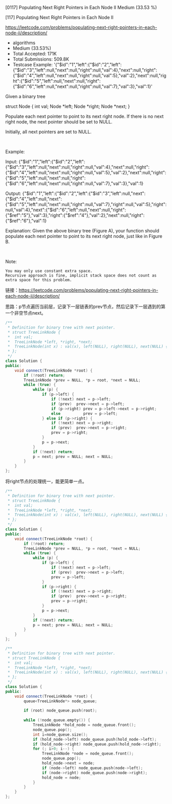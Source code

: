 [0117] Populating Next Right Pointers in Each Node II               Medium (33.53 %)

<!--front-->	
[117] Populating Next Right Pointers in Each Node II  

https://leetcode.com/problems/populating-next-right-pointers-in-each-node-ii/description/

* algorithms
* Medium (33.53%)
* Total Accepted:    171K
* Total Submissions: 509.8K
* Testcase Example:  '{"$id":"1","left":{"$id":"2","left":{"$id":"3","left":null,"next":null,"right":null,"val":4},"next":null,"right":{"$id":"4","left":null,"next":null,"right":null,"val":5},"val":2},"next":null,"right":{"$id":"5","left":null,"next":null,"right":{"$id":"6","left":null,"next":null,"right":null,"val":7},"val":3},"val":1}'

Given a binary tree


struct Node {
  int val;
  Node *left;
  Node *right;
  Node *next;
}


Populate each next pointer to point to its next right node. If there is no next right node, the next pointer should be set to NULL.

Initially, all next pointers are set to NULL.

 

Example:




Input: {"$id":"1","left":{"$id":"2","left":{"$id":"3","left":null,"next":null,"right":null,"val":4},"next":null,"right":{"$id":"4","left":null,"next":null,"right":null,"val":5},"val":2},"next":null,"right":{"$id":"5","left":null,"next":null,"right":{"$id":"6","left":null,"next":null,"right":null,"val":7},"val":3},"val":1}

Output: {"$id":"1","left":{"$id":"2","left":{"$id":"3","left":null,"next":{"$id":"4","left":null,"next":{"$id":"5","left":null,"next":null,"right":null,"val":7},"right":null,"val":5},"right":null,"val":4},"next":{"$id":"6","left":null,"next":null,"right":{"$ref":"5"},"val":3},"right":{"$ref":"4"},"val":2},"next":null,"right":{"$ref":"6"},"val":1}

Explanation: Given the above binary tree (Figure A), your function should populate each next pointer to point to its next right node, just like in Figure B.


 

Note:


	You may only use constant extra space.
	Recursive approach is fine, implicit stack space does not count as extra space for this problem.






<!--back-->

链接：https://leetcode.com/problems/populating-next-right-pointers-in-each-node-ii/description/

思路：p节点遍历当前层，记录下一层链表的prev节点，然后记录下一层遇到的第一个非空节点next。

```cpp
/**
 * Definition for binary tree with next pointer.
 * struct TreeLinkNode {
 *  int val;
 *  TreeLinkNode *left, *right, *next;
 *  TreeLinkNode(int x) : val(x), left(NULL), right(NULL), next(NULL) {}
 * };
 */
class Solution {
public:
    void connect(TreeLinkNode *root) {
        if (!root) return;
        TreeLinkNode *prev = NULL, *p = root, *next = NULL;
        while (true) {
            while (p) {
                if (p->left) {
                    if (!next) next = p->left;
                    if (prev)  prev->next = p->left;
                    if (p->right) prev = p->left->next = p->right;
                    else          prev = p->left;
                } else if (p->right) {
                    if (!next) next = p->right;
                    if (prev)  prev->next = p->right;
                    prev = p->right;
                }
                p = p->next; 
            }
            if (!next) return;
            p = next; prev = NULL; next = NULL;
        }
    }
};
```

将right节点的处理统一，能更简单一点。

```cpp
/**
 * Definition for binary tree with next pointer.
 * struct TreeLinkNode {
 *  int val;
 *  TreeLinkNode *left, *right, *next;
 *  TreeLinkNode(int x) : val(x), left(NULL), right(NULL), next(NULL) {}
 * };
 */
class Solution {
public:
    void connect(TreeLinkNode *root) {
        if (!root) return;
        TreeLinkNode *prev = NULL, *p = root, *next = NULL;
        while (true) {
            while (p) {
                if (p->left) {
                    if (!next) next = p->left;
                    if (prev)  prev->next = p->left;
                    prev = p->left;
                }
                if (p->right) {
                    if (!next) next = p->right;
                    if (prev)  prev->next = p->right;
                    prev = p->right;
                }
                p = p->next; 
            }
            if (!next) return;
            p = next; prev = NULL; next = NULL;
        }
    }
};
```

```cpp
/**
 * Definition for binary tree with next pointer.
 * struct TreeLinkNode {
 *  int val;
 *  TreeLinkNode *left, *right, *next;
 *  TreeLinkNode(int x) : val(x), left(NULL), right(NULL), next(NULL) {}
 * };
 */
class Solution {
public:
    void connect(TreeLinkNode *root) {
        queue<TreeLinkNode*> node_queue;
        
        if (root) node_queue.push(root);
        
        while (!node_queue.empty()) {
            TreeLinkNode *hold_node = node_queue.front();
            node_queue.pop();
            int i=node_queue.size();
            if (hold_node->left) node_queue.push(hold_node->left);
            if (hold_node->right) node_queue.push(hold_node->right);
            for (; i>0; i--) {
                TreeLinkNode *node = node_queue.front();
                node_queue.pop();
                hold_node->next = node;
                if (node->left) node_queue.push(node->left);
                if (node->right) node_queue.push(node->right);
                hold_node = node;
            }
        }
    }
};
```


